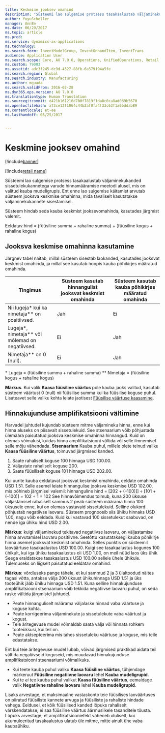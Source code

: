 ```yaml
---
title: Keskmine jooksev omahind
description: "Süsteemi lao sulgemise protsess tasakaalustab väljaminekukanded sissetulekukannetega varude hinnamääramise meetodi alusel, mis on valitud kauba mudeligrupis. Ent enne lao sulgemise käitamist arvutab süsteem jooksva keskmise omahinna, mida tavaliselt kasutatakse väljaminekukannete sisestamisel."
author: YuyuScheller
manager: AnnBe
ms.date: 06/20/2017
ms.topic: article
ms.prod: 
ms.service: dynamics-ax-applications
ms.technology: 
ms.search.form: InventModelGroup, InventOnhandItem, InventTrans
audience: Application User
ms.search.scope: Core, AX 7.0.0, Operations, UnifiedOperations, Retail
ms.custom: 79003
ms.assetid: adc3f245-dc9d-4327-88fb-6a579194a5fe
ms.search.region: Global
ms.search.industry: Manufacturing
ms.author: mguada
ms.search.validFrom: 2016-02-28
ms.dyn365.ops.version: AX 7.0.0
ms.translationtype: Human Translation
ms.sourcegitcommit: d421b161216d700f7819f1da8c0ca8ad089b5670
ms.openlocfilehash: a73ce12f1064c44b2af0fa4f33c63f1a6bddab89
ms.contentlocale: et-ee
ms.lasthandoff: 05/25/2017


---
```


# <a name="running-average-cost-price"></a>Keskmine jooksev omahind

[!include[banner](../includes/banner.md)]

[!include[retail name](../includes/retail-name.md)]


Süsteemi lao sulgemise protsess tasakaalustab väljaminekukanded sissetulekukannetega varude hinnamääramise meetodi alusel, mis on valitud kauba mudeligrupis. Ent enne lao sulgemise käitamist arvutab süsteem jooksva keskmise omahinna, mida tavaliselt kasutatakse väljaminekukannete sisestamisel.

Süsteem hindab seda kauba keskmist jooksevomahinda, kasutades järgmist valemit. 

Eeldatav hind = (füüsiline summa + rahaline summa) ÷ (füüsiline kogus + rahaline kogus)

## <a name="using-the-running-average-cost-price"></a>Jooksva keskmise omahinna kasutamine
Järgnev tabel näitab, millal süsteem sisestab laokanded, kasutades jooksvat keskmist omahinda, ja millal see kasutab hoopis kauba põhikirjes määratud omahinda.

| Tingimus                                               | Süsteem kasutab hinnangulist jooksvat keskmist omahinda | Süsteem kasutab kauba põhikirjes määratud omahinda |
|---------------------------------------------------------|----------------------------------------------------------|-------------------------------------------------------------------|
| Nii lugeja\* kui ka nimetaja\*\* on positiivsed.  | Jah                                                      | Ei                                                                |
| Lugeja\*, nimetaja\*\* või mõlemad on negatiivsed. | Ei                                                       | Jah                                                               |
| Nimetaja\*\* on 0 (null).                        | Ei                                                       | Jah                                                               |

\* Lugeja = (füüsiline summa + rahaline summa) \*\* Nimetaja = (füüsiline kogus + rahaline kogus) 

**Märkus.** Kui valik **Kaasa füüsiline väärtus** pole kauba jaoks valitud, kasutab süsteem väärtust 0 (null) nii füüsilise summa kui ka füüsilise koguse puhul. Lisateavet selle valiku kohta leiate jaotisest [Füüsilise väärtuse kaasamine](include-physical-value.md).

## <a name="avoiding-pricing-amplification"></a>Hinnakujunduse amplifikatsiooni vältimine
Harvadel juhtudel kujundab süsteem mitme väljamineku hinna, enne kui hinna aluseks on piisavalt sissetulekuid. See stsenaarium võib põhjustada ülemäära paisutatud jooksva keskmise omahinna hinnangud. Kuid on olemas võimalusi, kuidas hinna amplifikatsiooni vältida või selle ilmnemisel selle mõju vähendada. **Stsenaarium** Kauba puhul, millele olete teinud valiku **Kaasa füüsiline väärtus**, toimuvad järgmised kanded.

1.  Saate rahaliselt koguse 100 hinnaga USD 100.00.
2.  Väljastate rahaliselt koguse 200.
3.  Saate füüsiliselt koguse 101 hinnaga USD 202.00.

Kui uurite kauba eeldatavat jooksvat keskmist omahinda, eeldate omahinda USD 1.51. Selle asemel leiate hinnangulise jooksva keskmise USD 102.00, mis põhineb järgmisel valemil: hinnanguline hind = \[202 + (–100)]\] ÷ \[101 + (–100)\] = 102 ÷ 1 = 102 See hinnavõimendus toimub, kuna 200 üksuse väljastamisel rahaliselt sammus 2 peab süsteem määrama hinna 100 üksusele enne, kui on olemas vastavaid sissetulekuid. Selline olukord põhjustab negatiivse laovaru. Süsteem prognoosib siis ühiku hinnaks USD 1.00, nagu võib eeldada. Kuid kui vastavad 100 sissetulekut saabuvad, on nende iga ühiku hind USD 2.00. 

**Märkus:** kuigi väljaminekud tekitavad negatiivse laovaru, on väljastamise hinna arvutamisel laovaru positiivne. Seetõttu kasutataksegi kauba põhikirje hinna asemel jooksvat keskmist omahinda. Selles punktis on süsteemil laoväärtuse tasakaalustus USD 100.00. Kuigi see tasakaalustus kogunes 100 ühikult, kui iga ühiku tasakaalustus oli USD 1.00, on meil nüüd laos üks ühik. Seega eraldatakse tasakaalustus USD 100.00 sellele ühele ühikule. Tulemuseks on liigselt paisutatud eeldatav omahind. 

**Märkus:** võrdluseks pange tähele, et kui sammud 2 ja 3 ülaltoodud näites tagasi võtta, antakse välja 200 üksust ühikuhinnaga USD 1.51 ja üks tooteühik jääb ühiku hinnaga USD 1.51. Kuna selline hinnakujunduse amplifikatsiooni stsenaarium võib tekkida negatiivse laovaru puhul, on seda raske vältida järgmistel juhtudel.

-   Peate hinnanguliselt määrama väljalaske hinnad vaba väärtuse ja koguse kohta.
-   Peate korrigeerima väljaminekute ja sissetulekute vaba väärtust ja kogust.
-   Teie äritegevuse mudel võimaldab saata välja või hinnata rohkem tooteüksusi, kui teil on.
-   Peate aktsepteerima mis tahes sissetuleku väärtuse ja koguse, mis teile edastatakse.

Ent kui teie äritegevuse mudel lubab, võivad järgmised praktikad aidata teil vältida negatiivseid koguseid, mis muudavad hinnakujunduse amplifikatsiooni stsenaariumi võimalikuks.

-   Kui teete kauba puhul valiku **Kaasa füüsiline väärtus**, tühjendage märkeruut **Füüsiline negatiivne laovaru** lehel **Kauba mudeligrupid**.
-   Kui te *ei* tee kauba puhul valikut **Kaasa füüsiline väärtus**, eemaldage valik **Negatiivne rahaline laovaru** lehel **Kauba mudeligrupid**.

Lisaks arvestage, et maksimaalne vastaskonto teie füüsilises laoväärtuses on piiratud füüsiliste kannete arvuga ja füüsiliste ja rahaliste hindade vahega. Eeldusel, et kõik füüsilised kanded lõpuks rahaliselt värskendatakse, ei saa füüsiline väärtus äärmuslikele tasanditele tõusta. Lõpuks arvestage, et amplifikatsiooniefekt väheneb oluliselt, kui akumuleeritud tasakaalustus ulatub üle mitme, mitte ainult ühe vaba kaubaühiku.




